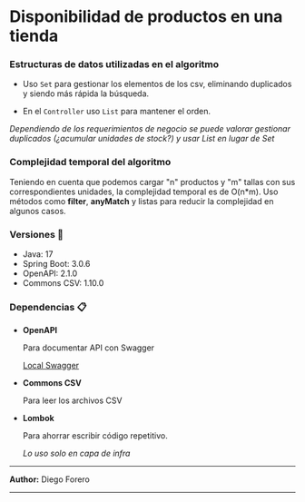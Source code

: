 # Disponibilidad de productos en una tienda

### Estructuras de datos utilizadas en el algoritmo

* Uso `Set` para gestionar los elementos de los csv, eliminando duplicados y siendo más rápida la búsqueda.

* En el `Controller` uso `List` para mantener el orden.

_Dependiendo de los requerimientos de negocio se puede valorar gestionar duplicados (¿acumular unidades de stock?)
y usar List en lugar de Set_

### Complejidad temporal del algoritmo

Teniendo en cuenta que podemos cargar "n" productos y "m" tallas con sus correspondientes unidades,
la complejidad temporal es de O(n*m).
Uso métodos como **filter**, **anyMatch** y listas para reducir la complejidad en algunos casos.

### Versiones 🔧

* Java: 17
* Spring Boot: 3.0.6
* OpenAPI: 2.1.0
* Commons CSV: 1.10.0

### Dependencias 📋

* **OpenAPI**

  Para documentar API con Swagger

  [Local Swagger](http://localhost:8080/swagger-ui/index.html)


* **Commons CSV**

  Para leer los archivos CSV


* **Lombok**

  Para ahorrar escribir código repetitivo.

  _Lo uso solo en capa de infra_

***
**Author:** Diego Forero
***
